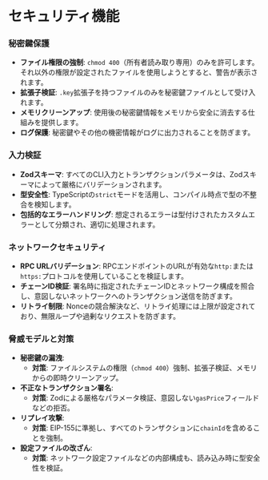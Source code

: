 # セキュリティ機能

### 秘密鍵保護

- **ファイル権限の強制**: `chmod 400`（所有者読み取り専用）のみを許可します。それ以外の権限が設定されたファイルを使用しようとすると、警告が表示されます。
- **拡張子検証**: `.key`拡張子を持つファイルのみを秘密鍵ファイルとして受け入れます。
- **メモリクリーンアップ**: 使用後の秘密鍵情報をメモリから安全に消去する仕組みを提供します。
- **ログ保護**: 秘密鍵やその他の機密情報がログに出力されることを防ぎます。

### 入力検証

- **Zodスキーマ**: すべてのCLI入力とトランザクションパラメータは、Zodスキーマによって厳格にバリデーションされます。
- **型安全性**: TypeScriptの`strict`モードを活用し、コンパイル時点で型の不整合を検知します。
- **包括的なエラーハンドリング**: 想定されるエラーは型付けされたカスタムエラーとして分類され、適切に処理されます。

### ネットワークセキュリティ

- **RPC URLバリデーション**: RPCエンドポイントのURLが有効な`http:`または`https:`プロトコルを使用していることを検証します。
- **チェーンID検証**: 署名時に指定されたチェーンIDとネットワーク構成を照合し、意図しないネットワークへのトランザクション送信を防ぎます。
- **リトライ制限**: Nonceの競合解決など、リトライ処理には上限が設定されており、無限ループや過剰なリクエストを防ぎます。

### 脅威モデルと対策

- **秘密鍵の漏洩**:
  - **対策**: ファイルシステムの権限（`chmod 400`）強制、拡張子検証、メモリからの即時クリーンアップ。
- **不正なトランザクション署名**:
  - **対策**: Zodによる厳格なパラメータ検証、意図しない`gasPrice`フィールドなどの拒否。
- **リプレイ攻撃**:
  - **対策**: EIP-155に準拠し、すべてのトランザクションに`chainId`を含めることを強制。
- **設定ファイルの改ざん**:
  - **対策**: ネットワーク設定ファイルなどの内部構成も、読み込み時に型安全性を検証。

